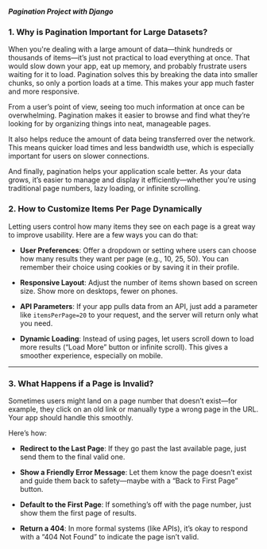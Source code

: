 ***Pagination Project with Django***

### 1. Why is Pagination Important for Large Datasets?

When you're dealing with a large amount of data—think hundreds or thousands of items—it’s just not practical to load everything at once. That would slow down your app, eat up memory, and probably frustrate users waiting for it to load. Pagination solves this by breaking the data into smaller chunks, so only a portion loads at a time. This makes your app much faster and more responsive.

From a user’s point of view, seeing too much information at once can be overwhelming. Pagination makes it easier to browse and find what they’re looking for by organizing things into neat, manageable pages.

It also helps reduce the amount of data being transferred over the network. This means quicker load times and less bandwidth use, which is especially important for users on slower connections.

And finally, pagination helps your application scale better. As your data grows, it’s easier to manage and display it efficiently—whether you're using traditional page numbers, lazy loading, or infinite scrolling.


### 2. How to Customize Items Per Page Dynamically

Letting users control how many items they see on each page is a great way to improve usability. Here are a few ways you can do that:

* **User Preferences**: Offer a dropdown or setting where users can choose how many results they want per page (e.g., 10, 25, 50). You can remember their choice using cookies or by saving it in their profile.

* **Responsive Layout**: Adjust the number of items shown based on screen size. Show more on desktops, fewer on phones.

* **API Parameters**: If your app pulls data from an API, just add a parameter like `itemsPerPage=20` to your request, and the server will return only what you need.

* **Dynamic Loading**: Instead of using pages, let users scroll down to load more results (“Load More” button or infinite scroll). This gives a smoother experience, especially on mobile.

---

### 3. What Happens if a Page is Invalid?

Sometimes users might land on a page number that doesn’t exist—for example, they click on an old link or manually type a wrong page in the URL. Your app should handle this smoothly.

Here’s how:

* **Redirect to the Last Page**: If they go past the last available page, just send them to the final valid one.

* **Show a Friendly Error Message**: Let them know the page doesn’t exist and guide them back to safety—maybe with a “Back to First Page” button.

* **Default to the First Page**: If something’s off with the page number, just show them the first page of results.

* **Return a 404**: In more formal systems (like APIs), it’s okay to respond with a “404 Not Found” to indicate the page isn’t valid.
